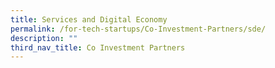 ```yaml
---
title: Services and Digital Economy
permalink: /for-tech-startups/Co-Investment-Partners/sde/
description: ""
third_nav_title: Co Investment Partners
---
```

<link rel="stylesheet" href="/sgds.css"/>
<div style="display: flex; flex-wrap: wrap; padding: 10px" id="partnerContainer">
  
</div>
<script src="/partnerFilter.js"></script>
